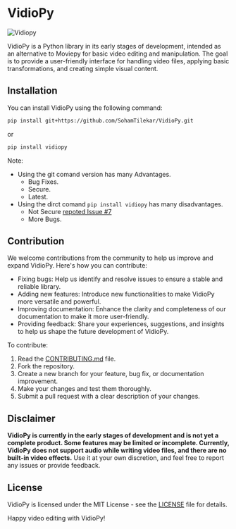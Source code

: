 # VidioPy

![Vidiopy](https://gh-card.dev/repos/SohamTilekar/vidiopy.svg "Vidiopy")

</p>

VidioPy is a Python library in its early stages of development, intended as an alternative to Moviepy for basic video editing and manipulation. The goal is to provide a user-friendly interface for handling video files, applying basic transformations, and creating simple visual content.

## Installation

You can install VidioPy using the following command:

```bash
pip install git+https://github.com/SohamTilekar/VidioPy.git
```

or

```bash
pip install vidiopy
```

Note:
  - Using the git comand version has many Advantages.
    - Bug Fixes.
    - Secure.
    - Latest.
  - Using the dirct comand `pip install vidiopy` has many disadvantages.
    - Not Secure [repoted Issue #7](https://github.com/SohamTilekar/vidiopy/issues/7)
    - More Bugs.

## Contribution

We welcome contributions from the community to help us improve and expand VidioPy. Here's how you can contribute:

- Fixing bugs: Help us identify and resolve issues to ensure a stable and reliable library.
- Adding new features: Introduce new functionalities to make VidioPy more versatile and powerful.
- Improving documentation: Enhance the clarity and completeness of our documentation to make it more user-friendly.
- Providing feedback: Share your experiences, suggestions, and insights to help us shape the future development of VidioPy.

To contribute:

1. Read the [CONTRIBUTING.md](docs/CONTRIBUTING.md) file.
1. Fork the repository.
1. Create a new branch for your feature, bug fix, or documentation improvement.
1. Make your changes and test them thoroughly.
1. Submit a pull request with a clear description of your changes.

## Disclaimer

**VidioPy is currently in the early stages of development and is not yet a complete product. Some features may be limited or incomplete. Currently, VidioPy does not support audio while writing video files, and there are no built-in video effects.** Use it at your own discretion, and feel free to report any issues or provide feedback.

## License

VidioPy is licensed under the MIT License - see the [LICENSE](LICENSE) file for details.

Happy video editing with VidioPy!
